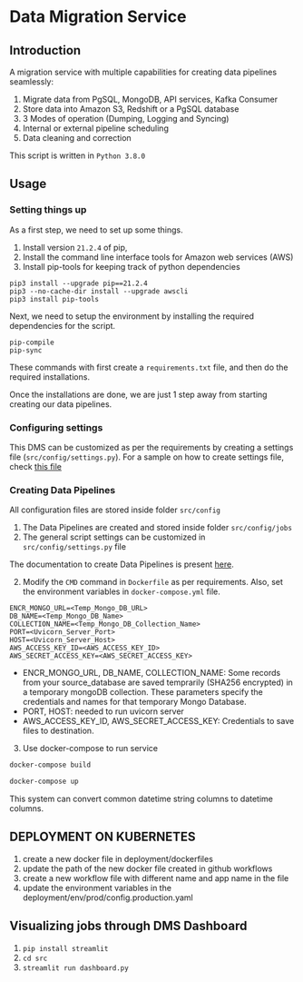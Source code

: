 # Data Migration Service

## Introduction

A migration service with multiple capabilities for creating data pipelines seamlessly:
1. Migrate data from PgSQL, MongoDB, API services, Kafka Consumer
2. Store data into Amazon S3, Redshift or a PgSQL database
3. 3 Modes of operation (Dumping, Logging and Syncing)
4. Internal or external pipeline scheduling
5. Data cleaning and correction

This script is written in ```Python 3.8.0```

## Usage

### Setting things up

As a first step, we need to set up some things. 
1. Install version ```21.2.4``` of pip, 
2. Install the command line interface tools for Amazon web services (AWS)
3. Install pip-tools for keeping track of python dependencies

```
pip3 install --upgrade pip==21.2.4
pip3 --no-cache-dir install --upgrade awscli
pip3 install pip-tools
```

Next, we need to setup the environment by installing the required dependencies for the script.
```
pip-compile
pip-sync
```

These commands with first create a ```requirements.txt``` file, and then do the required installations.

Once the installations are done, we are just 1 step away from starting creating our data pipelines.

### Configuring settings

This DMS can be customized as per the requirements by creating a settings file (```src/config/settings.py```). For a sample on how to create settings file, check [this file](sample_config/settings.py)

### Creating Data Pipelines

All configuration files are stored inside folder ```src/config```
1. The Data Pipelines are created and stored inside folder ```src/config/jobs```
2. The general script settings can be customized in ```src/config/settings.py``` file

The documentation to create Data Pipelines is present [here](src/config/README.md).


2. Modify the ```CMD``` command in ```Dockerfile``` as per requirements. Also, set the environment variables in ```docker-compose.yml``` file.
```
ENCR_MONGO_URL=<Temp_Mongo_DB_URL>
DB_NAME=<Temp_Mongo_DB_Name>
COLLECTION_NAME=<Temp_Mongo_DB_Collection_Name>
PORT=<Uvicorn_Server_Port>
HOST=<Uvicorn_Server_Host>
AWS_ACCESS_KEY_ID=<AWS_ACCESS_KEY_ID>
AWS_SECRET_ACCESS_KEY=<AWS_SECRET_ACCESS_KEY>
```

- ENCR_MONGO_URL, DB_NAME, COLLECTION_NAME: Some records from your source_database are saved temprarily (SHA256 encrypted) in a temporary mongoDB collection. These parameters specify the credentials and names for that temporary Mongo Database.
- PORT, HOST: needed to run uvicorn server
- AWS_ACCESS_KEY_ID, AWS_SECRET_ACCESS_KEY: Credentials to save files to destination.

3. Use docker-compose to run service
```bash
docker-compose build
```
```bash
docker-compose up
```

This system can convert common datetime string columns to datetime columns.

## DEPLOYMENT ON KUBERNETES

1. create a new docker file in deployment/dockerfiles
2. update the path of the new docker file created in github workflows
3. create a new workflow file with different name and app name in the file
4. update the environment variables in the deployment/env/prod/config.production.yaml


## Visualizing jobs through DMS Dashboard
1. ```pip install streamlit```
2. ```cd src```
3. ```streamlit run dashboard.py```